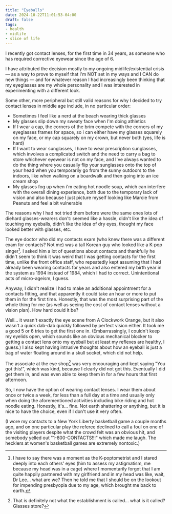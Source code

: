 ```yaml
---
title: "Eyeballs"
date: 2024-10-22T11:01:53-04:00
draft: false
tags:
- health
- midlife
- slice of life
---
```

I recently got contact lenses, for the first time in 34 years, as someone who has required corrective eyewear since the age of 6. 

I have attributed the decision mostly to my ongoing midlife/existential crisis — as a way to prove to myself that I'm NOT set in my ways and I CAN do new things — and for whatever reason I had increasingly been thinking that my eyeglasses are my whole personality and I was interested in experimenting with a different look. 

Some other, more peripheral but still valid reasons for why I decided to try contact lenses in middle age include, in no particular order:
- Sometimes I feel like a nerd at the beach wearing thick glasses
- My glasses slip down my sweaty face when I'm doing athletics
- If I wear a cap, the corners of the brim compete with the corners of my eyeglasses frames for space, so i can either have my glasses squarely on my face, or my cap squarely on my crown, but never both (yes, life is hard)
- If I want to wear sunglasses, I have to wear prescription sunglasses, which involves a complicated switch and the need to carry a bag to store whichever eyewear is not on my face, and I've always wanted to do the thing where you casually flip your sunglasses onto the top of your head when you temporarily go from the sunny outdoors to the indoors, like when walking on a boardwalk and then going into an ice cream shop
- My glasses fog up when i'm eating hot noodle soup, which can interfere with the overall dining experience, both due to the temporary lack of vision and also because I just picture myself looking like Marcie from Peanuts and feel a bit vulnerable

The reasons why I had not tried them before were the same ones lots of diehard glasses-wearers don't: seemed like a hassle, didn't like the idea of touching my eyeballs, didn't like the idea of dry eyes, thought my face looked better with glasses, etc. 

The eye doctor who did my contacts exam (who knew there was a different exam for contacts? Not me) was a tall Korean guy who looked like a K-pop singer[^1]. I asked him a lot of questions about contacts and thankfully he didn't seem to think it was weird that I was getting contacts for the first time, unlike the front office staff, who repeatedly kept assuming that I had already been wearing contacts for years and also entered my birth year in the system as 1994 instead of 1984, which I had to correct. Unintentional acts of micro-ageism, I guess.

Anyway, I didn't realize I had to make an additional appointment for a contacts fitting, and that apparently it could take an hour or more to put them in for the first time. Honestly, that was the most surprising part of the whole thing for me (as well as seeing the cost of contact lenses without a vision plan). How hard could it be? 

Well... it wasn't exactly the eye scene from A Clockwork Orange, but it also wasn't a quick dab-dab quickly followed by perfect vision either. It took me a good 5 or 6 tries to get the first one in. (Embarrassingly, I couldn't keep my eyelids open, which sounds like an obvious mechanical blocker to getting a contact lens onto my eyeball but at least my reflexes are healthy, I guess.) I also kept having intrusive thoughts about how an eyeball is just a bag of water floating around in a skull socket, which did not help. 

The associate at the eye shop[^2] was very encouraging and kept saying "You got this!", which was kind, because I clearly did not got this. Eventually I did get them in, and was even able to keep them in for a few hours that first afternoon.

So, I now have the option of wearing contact lenses. I wear them about once or twice a week, for less than a full day at a time and usually only when doing the aforementioned activities including bike riding and hot noodle eating. Honestly, it's... fine. Not earth shattering or anything, but it is nice to have the choice, even if I don't use it very often. 

(I wore my contacts to a New York Liberty basketball game a couple months ago, and on one particular play the referee declined to call a foul on one of the visiting players despite what the crowd felt was an obvious hit, and somebody yelled out "1-800-CONTACTS!!!" which made me laugh. The hecklers at women's basketball games are extremely nontoxic.)

[^1]: I have to say there was a moment as the K-poptometrist and I stared deeply into each others' eyes (him to assess my astigmatism, me because my head was in a cage) where I momentarily forgot that I am quite happily partnered with my girlfriend and in my head was like, wait, Dr Lee... what are we? Then he told me that I should be on the lookout for impending presbyopia due to my age, which brought me back to earth.
[^2]: That is definitely not what the establishment is called... what is it called? Glasses store? 